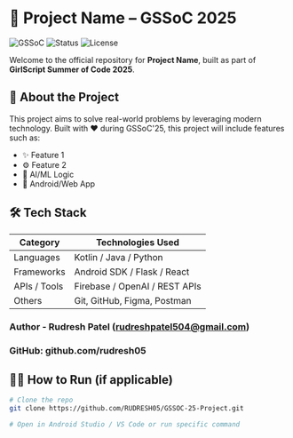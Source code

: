 # 🚀 Project Name – GSSoC 2025

![GSSoC](https://img.shields.io/badge/GSSoC-2025-orange) ![Status](https://img.shields.io/badge/Status-Work%20In%20Progress-yellow) ![License](https://img.shields.io/badge/License-MIT-blue)

Welcome to the official repository for **Project Name**, built as part of **GirlScript Summer of Code 2025**.

## 📌 About the Project


This project aims to solve real-world problems by leveraging modern technology. Built with ❤️ during GSSoC'25, this project will include features such as:
- ✨ Feature 1
- ⚙️ Feature 2
- 🧠 AI/ML Logic 
- 📱 Android/Web App

## 🛠 Tech Stack

| Category        | Technologies Used |
|----------------|-------------------|
| Languages       | Kotlin / Java / Python |
| Frameworks      | Android SDK / Flask / React |
| APIs / Tools    | Firebase / OpenAI / REST APIs |
| Others          | Git, GitHub, Figma, Postman |


### Author - Rudresh Patel (rudreshpatel504@gmail.com)
### GitHub: github.com/rudresh05


## 👨‍💻 How to Run (if applicable)

```bash
# Clone the repo
git clone https://github.com/RUDRESH05/GSSOC-25-Project.git

# Open in Android Studio / VS Code or run specific command


